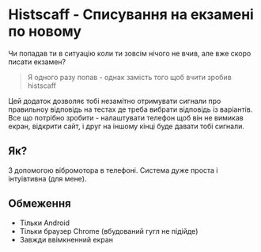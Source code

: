 # Histscaff - Списування на екзамені по новому


Чи попадав ти в ситуацію коли ти зовсім нічого не вчив, але вже скоро писати екзамен?
> Я одного разу попав - однак замість того щоб вчити зробив histscaff

Цей додаток дозволяє тобі незамітно отримувати сигнали про правильноу відповідь на тестах де треба вибрати відповідь із варіантів.
Все що потрібно зробити - налаштувати телефон щоб він не вимикав екран, відкрити сайт, і друг на іншому кінці буде давати тобі сигнали.

## Як?
З допомогою вібромотора в телефоні. Система дуже проста і інтуівтивна (для мене).

## Обмеження
- Тільки Android
- Тільки браузер Chrome (вбудований гугл не підійде)
- Завжди ввімкненний екран
